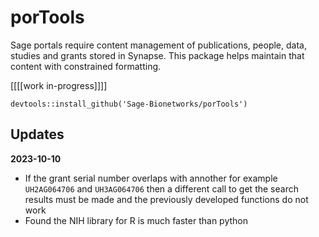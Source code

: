# porTools

Sage portals require content management of publications, people, data, studies and grants stored in Synapse. This package helps maintain that content with constrained formatting.


[[[[work in-progress]]]]

`devtools::install_github('Sage-Bionetworks/porTools')`


## Updates
**2023-10-10**
- If the grant serial number overlaps with annother for example `UH2AG064706` and `UH3AG064706` then a different call to get the search results must be made and the previously developed functions do not work 
- Found the NIH library for R is much faster than python 
